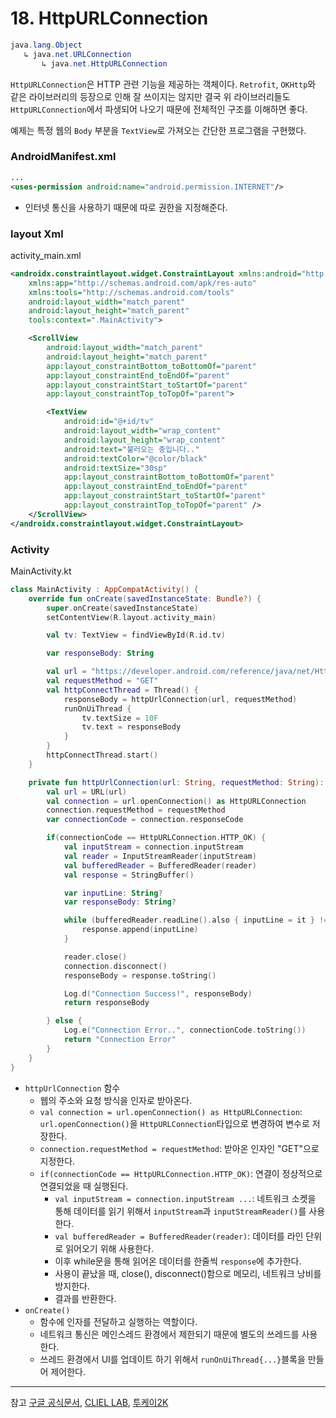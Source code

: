 # 18. HttpURLConnection

```Java
java.lang.Object
   ↳ java.net.URLConnection
 	   ↳ java.net.HttpURLConnection
```

`HttpURLConnection`은 HTTP 관련 기능을 제공하는 객체이다. `Retrofit`, `OKHttp`와 같은 라이브러리의 등장으로 인해 잘 쓰이지는 않지만 결국 위 라이브러리들도 `HttpURLConnection`에서 파생되어 나오기 때문에 전체적인 구조를 이해하면 좋다.

예제는 특정 웹의 `Body` 부분을 `TextView`로 가져오는 간단한 프로그램을 구현했다.

### AndroidManifest.xml

```Xml
...
<uses-permission android:name="android.permission.INTERNET"/>
```

- 인터넷 통신을 사용하기 때문에 따로 권한을 지정해준다.

### layout Xml

activity_main.xml

```Xml
<androidx.constraintlayout.widget.ConstraintLayout xmlns:android="http://schemas.android.com/apk/res/android"
    xmlns:app="http://schemas.android.com/apk/res-auto"
    xmlns:tools="http://schemas.android.com/tools"
    android:layout_width="match_parent"
    android:layout_height="match_parent"
    tools:context=".MainActivity">

    <ScrollView
        android:layout_width="match_parent"
        android:layout_height="match_parent"
        app:layout_constraintBottom_toBottomOf="parent"
        app:layout_constraintEnd_toEndOf="parent"
        app:layout_constraintStart_toStartOf="parent"
        app:layout_constraintTop_toTopOf="parent">

        <TextView
            android:id="@+id/tv"
            android:layout_width="wrap_content"
            android:layout_height="wrap_content"
            android:text="불러오는 중입니다.."
            android:textColor="@color/black"
            android:textSize="30sp"
            app:layout_constraintBottom_toBottomOf="parent"
            app:layout_constraintEnd_toEndOf="parent"
            app:layout_constraintStart_toStartOf="parent"
            app:layout_constraintTop_toTopOf="parent" />
    </ScrollView>
</androidx.constraintlayout.widget.ConstraintLayout>
```

### Activity

MainActivity.kt

```Kotlin
class MainActivity : AppCompatActivity() {
    override fun onCreate(savedInstanceState: Bundle?) {
        super.onCreate(savedInstanceState)
        setContentView(R.layout.activity_main)

        val tv: TextView = findViewById(R.id.tv)

        var responseBody: String

        val url = "https://developer.android.com/reference/java/net/HttpURLConnection"
        val requestMethod = "GET"
        val httpConnectThread = Thread() {
            responseBody = httpUrlConnection(url, requestMethod)
            runOnUiThread {
                tv.textSize = 10F
                tv.text = responseBody
            }
        }
        httpConnectThread.start()
    }

    private fun httpUrlConnection(url: String, requestMethod: String): String {
        val url = URL(url)
        val connection = url.openConnection() as HttpURLConnection
        connection.requestMethod = requestMethod
        var connectionCode = connection.responseCode

        if(connectionCode == HttpURLConnection.HTTP_OK) {
            val inputStream = connection.inputStream
            val reader = InputStreamReader(inputStream)
            val bufferedReader = BufferedReader(reader)
            val response = StringBuffer()

            var inputLine: String?
            var responseBody: String?

            while (bufferedReader.readLine().also { inputLine = it } != null) {
                response.append(inputLine)
            }

            reader.close()
            connection.disconnect()
            responseBody = response.toString()

            Log.d("Connection Success!", responseBody)
            return responseBody

        } else {
            Log.e("Connection Error..", connectionCode.toString())
            return "Connection Error"
        }
    }
}
```

- `httpUrlConnection` 함수
  - 웹의 주소와 요청 방식을 인자로 받아온다.
  - `val connection = url.openConnection() as HttpURLConnection`: `url.openConnection()`을 `HttpURLConnection`타입으로 변경하여 변수로 저장한다.
  - `connection.requestMethod = requestMethod`: 받아온 인자인 "GET"으로 지정한다.
  - `if(connectionCode == HttpURLConnection.HTTP_OK)`: 연결이 정상적으로 연결되었을 때 실행된다.
    - `val inputStream = connection.inputStream ...`: 네트워크 소켓을 통해 데이터를 읽기 위해서 `inputStream`과 `inputStreamReader()`를 사용한다.
    - `val bufferedReader = BufferedReader(reader)`: 데이터를 라인 단위로 읽어오기 위해 사용한다.
    - 이후 while문을 통해 읽어온 데이터를 한줄씩 `response`에 추가한다.
    - 사용이 끝났을 때, close(), disconnect()함으로 메모리, 네트워크 낭비를 방지한다.
    - 결과를 반환한다.
- `onCreate()`
  - 함수에 인자를 전달하고 실행하는 역할이다.
  - 네트워크 통신은 메인스레드 환경에서 제한되기 때문에 별도의 쓰레드를 사용한다.
  - 쓰레드 환경에서 UI를 업데이트 하기 위해서 `runOnUiThread{...}`블록을 만들어 제어한다.

---

참고
[구글 공식문서](https://developer.android.com/reference/java/net/HttpURLConnection),
[CLIEL LAB](https://lab.cliel.com/entry/Kotlin-HttpURLConnection),
[투케이2K](https://kkh0977.tistory.com/2604)
